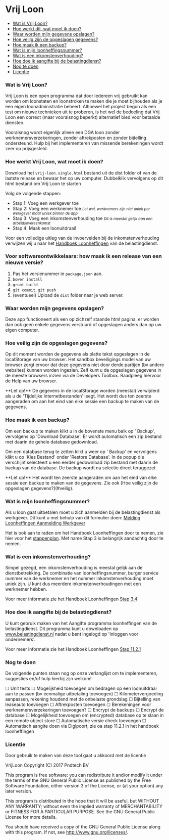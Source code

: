 # Vrij Loon

*   [Wat is Vrij Loon?](#wat)
*   [Hoe werkt dit, wat moet ik doen?](#hoe)
*   [Waar worden mijn gegevens opslagen?](#database)
*   [Hoe veilig zijn de opgeslagen gegevens?](#veilig)
*   [Hoe maak ik een backup?](#backup)
*   [Wat is mijn loonheffingsnummer?](#loonnummer)
*   [Wat is een inkomstenverhouding?](#inkverh)
*   [Hoe doe ik aangifte bij de belastingdienst?](#aangifte)
*   [Nog te doen](#todo)
*   [Licentie](#license)

<a name="wat"></a>

### Wat is Vrij Loon?

Vrij Loon is een open programma dat door iedereen vrij gebruikt kan worden om loonstaten en loonstroken te maken die je moet bijhouden als je een eigen loonadministratie beheert. Alhoewel het project begon als een test om nieuwe technieken uit te proberen, is het wel de bedoeling dat Vrij Loon een correct (maar vooralsnog beperkt) alternatief bied voor betaalde diensten.

Vooralsnog wordt eigenlijk alleen een DGA loon zonder werknemersverzekeringen, zonder aftrekposten en zonder bijtelling ondersteund. Hulp bij het implementeren van missende berekeningen wordt zeer op prijsgesteld.



<a name="hoe"></a>

### Hoe werkt Vrij Loon, wat moet ik doen?

Download het `vrij-loon.single.html` bestand uit de dist folder of van de laatste release en bewaar het op uw computer. Dubbelklik vervolgens op dit html bestand om Vrij Loon te starten

Volg de volgende stappen:
- Stap 1: Voeg een werkgever toe
- Stap 2: Voeg een werknemer toe <small>_Let wel, werknemers zijn niet uniek per werkgever maar uniek binnen de app_</small>
- Stap 3: Voeg een inkomstenverhouding toe <small>_Dit is meestal gelijk aan een arbeidsovereenkomst_</small>
- Stap 4: Maak een loonuitdraai!

Voor een volledige uitleg van de invoervelden bij de inkomstenverhouding verwijzen wij u naar het [Handboek Loonheffingen](https://www.belastingdienst.nl/wps/wcm/connect/nl/personeel-en-loon/) van de belastingdienst.


<a name="release"></a>

### Voor softwareontwikkelaars: how maak ik een release van een nieuwe versie?

1. Pas het versienummer in `package.json` aan.
2. `bower install`
3. `grunt build`
4. `git commit`, `git push`
5. (eventueel) Upload de `dist` folder naar je web server.

<a name="database"></a>

### Waar worden mijn gegevens opslagen?

Deze app functioneert als een op zichzelf staande html pagina, er worden dan ook geen enkele gegevens verstuurd of opgeslagen anders dan op uw eigen computer.



<a name="veilig"></a>

### Hoe veilig zijn de opgeslagen gegevens?

Op dit moment worden de gegevens als platte tekst opgeslagen in de localStorage van uw browser. Het sandbox beveiligings model van uw browser zorgt ervoor dat deze gegevens niet door derde partijen (bv andere websites) kunnen worden ingezien. Zelf kunt u de opgeslagen gegevens in de meeste browsers inzien via de Developers Toolbox. Raadpleeg hiervoor de Help van uw browser.

<div class="alert alert-warning" role="alert">**Let op!**
De gegevens in de localStorage worden (meestal) verwijderd als u de 'Tijdelijke Internetbestanden' leegt. Het wordt dus ten zeerste aangeraden om aan het eind van elke sessie een backup te maken van de gegevens.



<a name="backup"></a>

### Hoe maak ik een backup?

Om een backup te maken klikt u in de bovenste menu balk op ' Backup', vervolgens op 'Download Database'. Er wordt automatisch een zip bestand met daarin de gehele database gedownload.

Om een database terug te zetten klikt u weer op ' Backup' en vervolgens klikt u op 'Kies Bestand' onder 'Restore Database'. In de popup die verschijnt selecteert u een eerder gedownload zip bestand met daarin de backup van de database. De backup wordt na selectie direct teruggezet.

<div class="alert alert-warning" role="alert">**Let op!**
Het wordt ten zeerste aangeraden om aan het eind van elke sessie een backup te maken van de gegevens. Zie ook [Hoe veilig zijn de opgeslagen gegevens?](#veilig).



<a name="loonnummer"></a>

### Wat is mijn loonheffingsnummer?

Als u loon gaat uitbetalen moet u zich aanmelden bij de belastingdienst als werkgever. Dit kunt u met behulp van dit formulier doen: [Melding Loonheffingen Aanmelding Werkgever](https://www.belastingdienst.nl/wps/wcm/connect/bldcontentnl/themaoverstijgend/programmas_en_formulieren/melding_loonheffingen_aanmelding_werkgever)

Het is ook aan te raden om het Handboek Loonheffingen door te nemen, zie hier voor het [stappenplan](https://www.belastingdienst.nl/bibliotheek/handboeken/html/boeken/HL/stappenplan.html). Met name Stap 3 is belangrijk aandachtig door te nemen.



<a name="inkverh"></a>

### Wat is een inkomstenverhouding?

Simpel gezegd, een inkomstenverhouding is meestal gelijk aan de dienstbetrekking. De combinatie van loonheffingsnummer, burger service nummer van de werknemer en het nummer inkomstenverhouding moet uniek zijn. U kunt dus meerdere inkomstenverhoudingen met een werknemer hebben.

Voor meer informatie zie het Handboek Loonheffingen [Stap 3.4](https://www.belastingdienst.nl/bibliotheek/handboeken/html/boeken/HL/stappenplan-stap_3_loonadministratie_aanleggen.html#HL-03.4)



<a name="aangifte"></a>

### Hoe doe ik aangifte bij de belastingdienst?

U kunt gebruik maken van het Aangifte programma loonheffingen van de belastingdienst. Dit programma kunt u downloaden op www.belastingdienst.nl nadat u bent ingelogd op 'Inloggen voor ondernemers'.

Voor meer informatie zie het Handboek Loonheffingen [Stap 11.2.1](https://www.belastingdienst.nl/bibliotheek/handboeken/html/boeken/HL/stappenplan-stap_11_loonheffingen_aangeven_en_betalen.html#HL-d108e303)



<a name="todo"></a>

### Nog te doen

De volgende punten staan nog op onze verlanglijst om te implementeren, suggesties en/of hulp hierbij zijn welkom!

☐ Unit tests
☐ Mogelijkheid toevoegen om bedragen op een loonuitdraai aan te passen (bv eenmalige uitbetaling toevoegen)
☐ Kilometervergoeding aanpassen, rekening houdend met de onbelaste grondslag
☐ Bijtelling van leaseauto toevoegen
☐ Aftrekposten toevoegen
☐ Berekeningen voor werknemersverzekeringen toevoegen?
☐ Encrypt de backups
☐ Encrypt de database
☐ Mogelijkheid toevoegen om (encrypted) database op te slaan in een remote object store
☐ Automatische versie check toevoegen
☐ Automatisch aangite doen via Digipoort, zie oa stap 11.2.1 in het handboek loonheffingen



<a name="license"></a>

### Licentie

Door gebruik te maken van deze tool gaat u akkoord met de licentie

VrijLoon
Copyright (C) 2017 Pndtech BV

This program is free software: you can redistribute it and/or modify
it under the terms of the GNU General Public License as published by
the Free Software Foundation, either version 3 of the License, or
(at your option) any later version.

This program is distributed in the hope that it will be useful,
but WITHOUT ANY WARRANTY; without even the implied warranty of
MERCHANTABILITY or FITNESS FOR A PARTICULAR PURPOSE. See the
GNU General Public License for more details.

You should have received a copy of the GNU General Public License
along with this program. If not, see <http://www.gnu.org/licenses/>.


